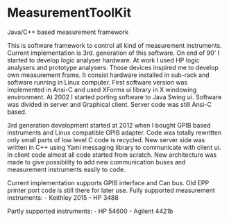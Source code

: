 # MeasurementToolKit
Java/C++ based measurement framework

This is software framework to control all kind of measurement instruments. 
Current implementation is 3rd. generation of this software. 
On end of 90' I started to develop logic analyser hardware. 
At work I used HP logic analysers and prototype analysers.
Those devices inspired me to develop own measurement frame. 
It consist hardware installed in sub-rack and software running in Linux computer.
First software version was implemented in Ansi-C and used XForms ui library in X windowing environment.
At 2002 I started porting software to Java Swing ui. Software was divided in server and Graphical client. 
Server code was still Ansi-C based.

3rd generation development started at 2012 when I bought GPIB based instruments and Linux compatible GPIB adapter.
Code was totally rewritten only small parts of low level C code is recycled. 
New server side was written in C++ using Yami messaging library to communicate with client ui.
In client code almost all code started from scratch. 
New architecture was made to give possibility to add new communication buses and measurement instruments easily to code.

Current implementation supports GPIB interface and Can bus. Old EPP printer port code is still there for later use.
Fully supported measurement instruments:
	- Keithley 2015
	- HP 3488
	
Partly supported instruments:
	- HP 54600
	- Agilent 4421b
	
	